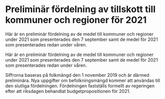 # Preliminär fördelning av tillskott till kommuner och regioner för 2021

Här är en preliminär fördelning av de medel till kommuner och regioner under 2021 som presenterades den 7 september samt de medel för 2021 som presenterades redan under våren.

Här är en preliminär fördelning av de medel till kommuner och regioner under 2021 som presenterades den 7 september samt de medel för 2021 som presenterades redan under våren.

Siffrorna baseras på folkmängd den 1 november 2019 och är därmed preliminära. Nya uppgifter om befolkningsmängd kommer att användas till den slutliga fördelningen. Fördelningen fastställs formellt av regeringen efter att riksdagen behandlat budgetpropositionen för 2021.
